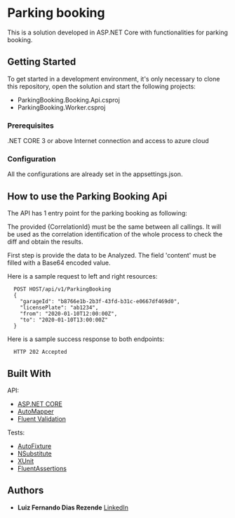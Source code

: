 # Parking booking

This is a solution developed in ASP.NET Core with functionalities for parking booking.

## Getting Started

To get started in a development environment, it's only necessary to clone this repository, open the solution and start the following projects:

- ParkingBooking.Booking.Api.csproj
- ParkingBooking.Worker.csproj

### Prerequisites

.NET CORE 3 or above
Internet connection and access to azure cloud

### Configuration

All the configurations are already set in the appsettings.json.

## How to use the Parking Booking Api

The API has 1 entry point for the parking booking as following:

The provided {CorrelationId} must be the same between all callings. It will be used as the correlation identification of the whole process to check the diff and obtain the results.

First step is provide the data to be Analyzed. The field 'content' must be filled with a Base64 encoded value.

Here is a sample request to left and right resources:

```
  POST HOST/api/v1/ParkingBooking
  {
    "garageId": "b8766e1b-2b3f-43fd-b31c-e0667df469d0",
    "licensePlate": "ab1234",
    "from": "2020-01-10T12:00:00Z",
    "to": "2020-01-10T13:00:00Z"
  }
```

Here is a sample success response to both endpoints:

```
  HTTP 202 Accepted
```

## Built With
API:
* [ASP.NET CORE](https://www.asp.net/core/overview/aspnet-vnext)
* [AutoMapper](https://automapper.org/) 
* [Fluent Validation](https://fluentvalidation.net/)

Tests:
* [AutoFixture](https://github.com/AutoFixture/AutoFixture) 
* [NSubstitute](https://github.com/nsubstitute/NSubstitute) 
* [XUnit](https://github.com/xunit/xunit) 
* [FluentAssertions](https://github.com/fluentassertions/fluentassertions) 

## Authors

* **Luiz Fernando Dias Rezende** [LinkedIn](https://www.linkedin.com/in/lrezende-dev/)

